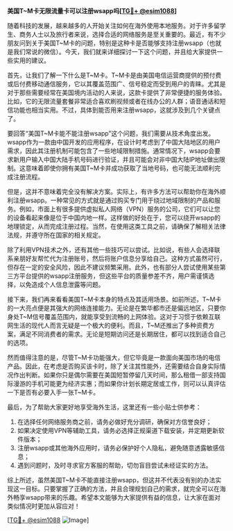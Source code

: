 **美国T~M卡无限流量卡可以注册wsapp吗[[TG💪+ @esim1088](https://t.me/s/esim1088)]**

随着科技的发展，越来越多的人开始关注如何在海外使用本地服务。对于许多留学生、商务人士以及旅行者来说，选择合适的网络服务是至关重要的。最近，有不少朋友问到关于美国T~M卡的问题，特别是这种卡是否能够支持注册wsapp（也就是我们常说的微信）。今天，我们就来详细探讨一下这个问题，并且给大家提供一些实用的建议。

首先，让我们了解一下什么是T~M卡。T~M卡是由美国电信运营商提供的预付费或后付费移动通信服务，它以其覆盖范围广、信号稳定而受到用户的青睐。尤其是对于那些需要经常在美国境内活动的人来说，这款卡提供了非常便捷的服务体验。比如，它的无限流量套餐非常适合喜欢刷视频或者在线办公的人群；语音通话和短信功能也相当实用。不过，具体到能否用来注册wsapp，这就涉及到几个关键点了。

要回答“美国T~M卡能不能注册wsapp”这个问题，我们需要从技术角度出发。wsapp作为一款由中国开发的应用程序，在设计时考虑到了中国大陆地区的用户需求，因此其注册机制可能包含了一些地域限制措施。通常情况下，wsapp会要求新用户输入中国大陆手机号码进行验证，并且可能会对非中国大陆IP地址做出限制。这意味着即使你拥有美国T~M卡并成功获取了当地号码，也可能无法顺利完成注册流程。

但是，这并不意味着完全没有解决方案。实际上，有许多方法可以帮助你在海外顺利注册wsapp。一种常见的方式就是通过购买专门用于绕过地域限制的产品和服务。例如，市面上有很多提供虚拟私人网络（VPN）服务的公司，它们可以让您的设备看起来像是位于中国内地一样。这样做的好处在于，您可以绕开wsapp的地理锁定，从而完成注册过程。当然，在使用这类工具之前，请确保了解相关法律法规，并遵守所在国家的相关规定。

除了利用VPN技术之外，还有其他一些技巧可以尝试。比如说，有些人会选择联系亲朋好友帮忙代为注册账号，然后将账户信息分享给自己。这种方式虽然可行，但存在一定的安全风险，因此不建议频繁采用。此外，也有部分人尝试使用某些第三方平台提供的wsapp注册服务，但这些平台的质量参差不齐，用户需谨慎选择，以免造成个人信息泄露等问题。

接下来，我们再来看看美国T~M卡本身的特点及其适用场景。如前所述，T~M卡的一大亮点便是其强大的网络连接能力。无论是在繁华都市还是偏远地区，只要你身处T~M信号覆盖范围内，就能享受到流畅的上网体验。这对于习惯于依赖互联网生活的现代人而言无疑是一个极大的便利。而且，T~M还推出了多种资费方案，满足不同消费者的需求。无论是短期访问还是长期居住，都可以找到适合自己的选项。

然而值得注意的是，尽管T~M卡功能强大，但它毕竟是一款面向美国市场的电信产品。因此，在考虑是否购买该卡时，除了关注其性能外，还需要结合自身实际情况作出判断。如果你只是偶尔需要在美国短暂停留几天时间，那么租借一部支持国际漫游的手机可能更为经济实惠；而如果你计划长期定居或工作，则可以认真评估一下是否有必要入手一张T~M卡。

最后，为了帮助大家更好地享受海外生活，这里还有一些小贴士供参考：
1. 在选择任何网络服务商之前，请务必做好充分调研，确保对方信誉良好；
2. 如果决定使用VPN等辅助工具，请务必选择正规渠道下载安装，并定期更新软件版本；
3. 注册wsapp或其他海外应用时，请务必保护好个人隐私，避免随意透露敏感信息；
4. 遇到问题时，及时寻求官方客服的帮助，切勿盲目尝试未经证实的方法。

综上所述，虽然美国T~M卡不能直接注册wsapp，但这并不代表没有别的办法实现这一目标。只要掌握了正确的方法，并且合理规划自己的需求，就完全可以在海外畅享wsapp带来的乐趣。希望本文能够为大家提供有益的信息，让大家在面对类似情况时更加从容应对！

[[TG💪+ @esim1088](https://t.me/s/esim1088) ![Image](https://i.postimg.cc/4NQfJmqS/Snipaste-2025-05-13-00-14-12.png)]